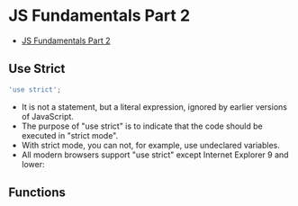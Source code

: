 # JS Fundamentals Part 2

- [JS Fundamentals Part 2](#js-fundamentals-part-2)

## Use Strict

```javascript
'use strict';
```

- It is not a statement, but a literal expression, ignored by earlier versions of JavaScript.
- The purpose of "use strict" is to indicate that the code should be executed in "strict mode".
- With strict mode, you can not, for example, use undeclared variables.
- All modern browsers support "use strict" except Internet Explorer 9 and lower:

## Functions
